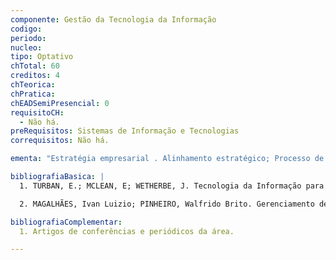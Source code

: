 ```yaml
---
componente: Gestão da Tecnologia da Informação
codigo:  
periodo: 
nucleo:
tipo: Optativo
chTotal: 60 
creditos: 4
chTeorica: 
chPratica: 
chEADSemiPresencial: 0
requisitoCH:
  - Não há.
preRequisitos: Sistemas de Informação e Tecnologias
correquisitos: Não há.

ementa: "Estratégia empresarial . Alinhamento estratégico; Processo de aquisição e de implementação de sistemas; Desenvolvimento interno, outsourcing, Software as a Service; Acordos de nível de serviço. Arquitetura orientada a serviço; Tópicos em segurança da informação, falhas em SIs; continuidade do negócio; Risco em TI; Uso de tecnologias de Virtualização, datacenter; cloud computing; Valor da TI; Retorno sobre investimento. Impactos da TI nos indivíduos, organizações. Questões éticas."

bibliografiaBasica: |
  1. TURBAN, E.; MCLEAN, E; WETHERBE, J. Tecnologia da Informação para Gestão. Transformando os Negócios na Economia Digital. Tradução de Renate Schinke. Revisão técnica de Ângela F. Brodbeck. Porto Alegre: Bookman, 2004.

  2. MAGALHÃES, Ivan Luizio; PINHEIRO, Walfrido Brito. Gerenciamento de Serviços de TI na Prática  Uma abordagem com base na ITIL. São Paulo: Novatec, 2007.

bibliografiaComplementar:
  1. Artigos de conferências e periódicos da área.

---
```

